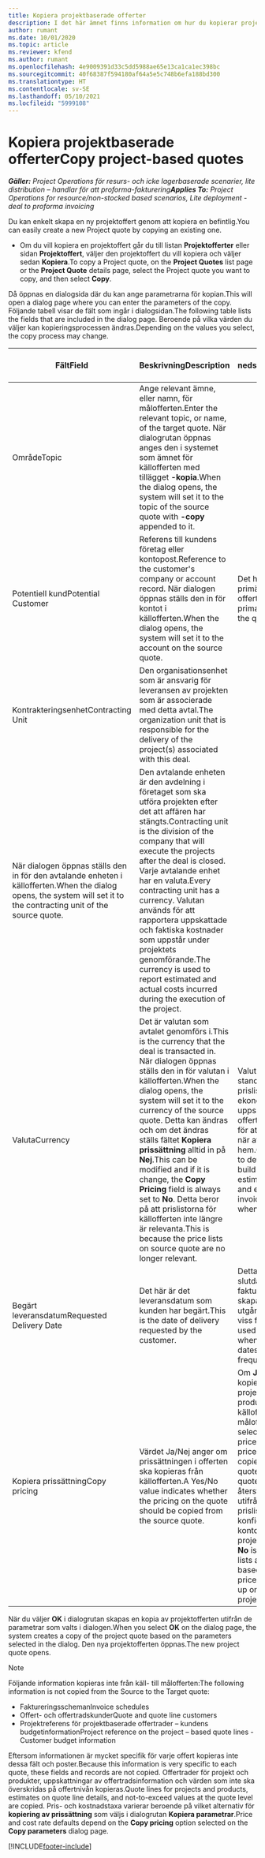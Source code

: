 ```yaml
---
title: Kopiera projektbaserade offerter
description: I det här ämnet finns information om hur du kopierar projektbaserade offerter i Project Operations.
author: rumant
ms.date: 10/01/2020
ms.topic: article
ms.reviewer: kfend
ms.author: rumant
ms.openlocfilehash: 4e9009391d33c5dd5988ae65e13ca1ca1ec398bc
ms.sourcegitcommit: 40f68387f594180af64a5e5c748b6efa188bd300
ms.translationtype: HT
ms.contentlocale: sv-SE
ms.lasthandoff: 05/10/2021
ms.locfileid: "5999108"
---
```

# <a name="copy-project-based-quotes"></a><span data-ttu-id="fe994-103">Kopiera projektbaserade offerter</span><span class="sxs-lookup"><span data-stu-id="fe994-103">Copy project-based quotes</span></span>

<span data-ttu-id="fe994-104">_**Gäller:** Project Operations för resurs- och icke lagerbaserade scenarier, lite distribution – handlar för att proforma-fakturering_</span><span class="sxs-lookup"><span data-stu-id="fe994-104">_**Applies To:** Project Operations for resource/non-stocked based scenarios, Lite deployment - deal to proforma invoicing_</span></span>

<span data-ttu-id="fe994-105">Du kan enkelt skapa en ny projektoffert genom att kopiera en befintlig.</span><span class="sxs-lookup"><span data-stu-id="fe994-105">You can easily create a new Project quote by copying an existing one.</span></span> 

- <span data-ttu-id="fe994-106">Om du vill kopiera en projektoffert går du till listan **Projektofferter** eller sidan **Projektoffert**, väljer den projektoffert du vill kopiera och väljer sedan **Kopiera**.</span><span class="sxs-lookup"><span data-stu-id="fe994-106">To copy a Project quote, on the **Project Quotes** list page or the **Project Quote** details page, select the Project quote you want to copy, and then select **Copy**.</span></span>

<span data-ttu-id="fe994-107">Då öppnas en dialogsida där du kan ange parametrarna för kopian.</span><span class="sxs-lookup"><span data-stu-id="fe994-107">This will open a dialog page where you can enter the parameters of the copy.</span></span> <span data-ttu-id="fe994-108">Följande tabell visar de fält som ingår i dialogsidan.</span><span class="sxs-lookup"><span data-stu-id="fe994-108">The following table lists the fields that are included in the dialog page.</span></span> <span data-ttu-id="fe994-109">Beroende på vilka värden du väljer kan kopieringsprocessen ändras.</span><span class="sxs-lookup"><span data-stu-id="fe994-109">Depending on the values you select, the copy process may change.</span></span>

| <span data-ttu-id="fe994-110">**Fält**</span><span class="sxs-lookup"><span data-stu-id="fe994-110">**Field**</span></span> | <span data-ttu-id="fe994-111">**Beskrivning**</span><span class="sxs-lookup"><span data-stu-id="fe994-111">**Description**</span></span> | <span data-ttu-id="fe994-112">**Inverkan nedströms**</span><span class="sxs-lookup"><span data-stu-id="fe994-112">**Downstream impact**</span></span> |
| --- | --- | --- |
| <span data-ttu-id="fe994-113">Område</span><span class="sxs-lookup"><span data-stu-id="fe994-113">Topic</span></span> | <span data-ttu-id="fe994-114">Ange relevant ämne, eller namn, för målofferten.</span><span class="sxs-lookup"><span data-stu-id="fe994-114">Enter the relevant topic, or name, of the target quote.</span></span> <span data-ttu-id="fe994-115">När dialogrutan öppnas anges den i systemet som ämnet för källofferten med tillägget **-kopia**.</span><span class="sxs-lookup"><span data-stu-id="fe994-115">When the dialog opens, the system will set it to the topic of the source quote with **-copy** appended to it.</span></span> | |
| <span data-ttu-id="fe994-116">Potentiell kund</span><span class="sxs-lookup"><span data-stu-id="fe994-116">Potential Customer</span></span> | <span data-ttu-id="fe994-117">Referens till kundens företag eller kontopost.</span><span class="sxs-lookup"><span data-stu-id="fe994-117">Reference to the customer's company or account record.</span></span> <span data-ttu-id="fe994-118">När dialogen öppnas ställs den in för kontot i källofferten.</span><span class="sxs-lookup"><span data-stu-id="fe994-118">When the dialog opens, the system will set it to the account on the source quote.</span></span> | <span data-ttu-id="fe994-119">Det här fältet är den primära kunden i offerten.</span><span class="sxs-lookup"><span data-stu-id="fe994-119">This field is the primary customer on the quote.</span></span> |
| <span data-ttu-id="fe994-120">Kontrakteringsenhet</span><span class="sxs-lookup"><span data-stu-id="fe994-120">Contracting Unit</span></span> | <span data-ttu-id="fe994-121">Den organisationsenhet som är ansvarig för leveransen av projekten som är associerade med detta avtal.</span><span class="sxs-lookup"><span data-stu-id="fe994-121">The organization unit that is responsible for the delivery of the project(s) associated with this deal.</span></span>
<span data-ttu-id="fe994-122">När dialogen öppnas ställs den in för den avtalande enheten i källofferten.</span><span class="sxs-lookup"><span data-stu-id="fe994-122">When the dialog opens, the system will set it to the contracting unit of the source quote.</span></span> | <span data-ttu-id="fe994-123">Den avtalande enheten är den avdelning i företaget som ska utföra projekten efter det att affären har stängts.</span><span class="sxs-lookup"><span data-stu-id="fe994-123">Contracting unit is the division of the company that will execute the projects after the deal is closed.</span></span> <span data-ttu-id="fe994-124">Varje avtalande enhet har en valuta.</span><span class="sxs-lookup"><span data-stu-id="fe994-124">Every contracting unit has a currency.</span></span> <span data-ttu-id="fe994-125">Valutan används för att rapportera uppskattade och faktiska kostnader som uppstår under projektets genomförande.</span><span class="sxs-lookup"><span data-stu-id="fe994-125">The currency is used to report estimated and actual costs incurred during the execution of the project.</span></span> |
| <span data-ttu-id="fe994-126">Valuta</span><span class="sxs-lookup"><span data-stu-id="fe994-126">Currency</span></span> | <span data-ttu-id="fe994-127">Det är valutan som avtalet genomförs i.</span><span class="sxs-lookup"><span data-stu-id="fe994-127">This is the currency that the deal is transacted in.</span></span> <span data-ttu-id="fe994-128">När dialogen öppnas ställs den in för valutan i källofferten.</span><span class="sxs-lookup"><span data-stu-id="fe994-128">When the dialog opens, the system will set it to the currency of the source quote.</span></span> <span data-ttu-id="fe994-129">Detta kan ändras och om det ändras ställs fältet **Kopiera prissättning** alltid in på **Nej**.</span><span class="sxs-lookup"><span data-stu-id="fe994-129">This can be modified and if it is change, the **Copy Pricing** field is always set to **No**.</span></span> <span data-ttu-id="fe994-130">Detta beror på att prislistorna för källofferten inte längre är relevanta.</span><span class="sxs-lookup"><span data-stu-id="fe994-130">This is because the price lists on source quote are no longer relevant.</span></span> | <span data-ttu-id="fe994-131">Valutan används för att standardisera en prislista för att skapa en ekonomisk uppskattning av offerten och slutligen för att fakturera kunden när affären tas hem.</span><span class="sxs-lookup"><span data-stu-id="fe994-131">Currency is used to default a price list, to build a financial estimate on the quote,  and eventually to invoice the customer when the deal is won.</span></span> |
| <span data-ttu-id="fe994-132">Begärt leveransdatum</span><span class="sxs-lookup"><span data-stu-id="fe994-132">Requested Delivery Date</span></span> | <span data-ttu-id="fe994-133">Det här är det leveransdatum som kunden har begärt.</span><span class="sxs-lookup"><span data-stu-id="fe994-133">This is the date of delivery requested by the customer.</span></span> | <span data-ttu-id="fe994-134">Detta används som slutdatum när faktureringsdatum skapas med utgångspunkt från en viss frekvens.</span><span class="sxs-lookup"><span data-stu-id="fe994-134">This is used as the end date when creating invoicing dates along a specific frequency.</span></span> |
| <span data-ttu-id="fe994-135">Kopiera prissättning</span><span class="sxs-lookup"><span data-stu-id="fe994-135">Copy pricing</span></span> | <span data-ttu-id="fe994-136">Värdet Ja/Nej anger om prissättningen i offerten ska kopieras från källofferten.</span><span class="sxs-lookup"><span data-stu-id="fe994-136">A Yes/No value indicates whether the pricing on the quote should be copied from the source quote.</span></span> | <span data-ttu-id="fe994-137">Om **Ja** har valts kopieras referenserna projektprislista och produktprislista från källofferten till målofferten.</span><span class="sxs-lookup"><span data-stu-id="fe994-137">If **Yes** is selected, the project price list and product price list references are copied from the source quote to the target quote.</span></span> <span data-ttu-id="fe994-138">Om **Nej** har valts återställs prislistor utifrån de senaste prislistorna som konfigurerades för konto- eller projektparametrarna.</span><span class="sxs-lookup"><span data-stu-id="fe994-138">If **No** is selected, price lists are re-defaulted based on the latest price lists that were set up on the account or project parameters.</span></span> |

<span data-ttu-id="fe994-139">När du väljer **OK** i dialogrutan skapas en kopia av projektofferten utifrån de parametrar som valts i dialogen.</span><span class="sxs-lookup"><span data-stu-id="fe994-139">When you select **OK** on the dialog page, the system creates a copy of the project quote based on the parameters selected in the dialog.</span></span> <span data-ttu-id="fe994-140">Den nya projektofferten öppnas.</span><span class="sxs-lookup"><span data-stu-id="fe994-140">The new project quote opens.</span></span> 

> [!NOTE]
> <span data-ttu-id="fe994-141">Följande information kopieras inte från käll- till målofferten:</span><span class="sxs-lookup"><span data-stu-id="fe994-141">The following information is not copied from the Source to the Target quote:</span></span>
>
> - <span data-ttu-id="fe994-142">Faktureringsscheman</span><span class="sxs-lookup"><span data-stu-id="fe994-142">Invoice schedules</span></span>
> - <span data-ttu-id="fe994-143">Offert- och offertradskunder</span><span class="sxs-lookup"><span data-stu-id="fe994-143">Quote and quote line customers</span></span>
> - <span data-ttu-id="fe994-144">Projektreferens för projektbaserade offertrader – kundens budgetinformation</span><span class="sxs-lookup"><span data-stu-id="fe994-144">Project reference on the project – based quote lines -Customer budget information</span></span>
>
><span data-ttu-id="fe994-145">Eftersom informationen är mycket specifik för varje offert kopieras inte dessa fält och poster.</span><span class="sxs-lookup"><span data-stu-id="fe994-145">Because this information is very specific to each quote, these fields and records are not copied.</span></span> <span data-ttu-id="fe994-146">Offertrader för projekt och produkter, uppskattningar av offertradsinformation och värden som inte ska överskridas på offertnivån kopieras.</span><span class="sxs-lookup"><span data-stu-id="fe994-146">Quote lines for projects and products, estimates on quote line details, and not-to-exceed values at the quote level are copied.</span></span> <span data-ttu-id="fe994-147">Pris- och kostnadstaxa varierar beroende på vilket alternativ för **kopiering av prissättning** som väljs i dialogrutan **Kopiera parametrar**.</span><span class="sxs-lookup"><span data-stu-id="fe994-147">Price and cost rate defaults depend on the **Copy pricing** option selected on the **Copy parameters** dialog page.</span></span>


[!INCLUDE[footer-include](../includes/footer-banner.md)]